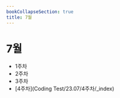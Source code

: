 ```yaml
---
bookCollapseSection: true
title: 7월
---
```

# 7월

- 1주차
- 2주차
- 3주차
- [4주차](Coding Test/23.07/4주차/_index)
